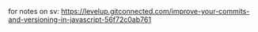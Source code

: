 for notes on sv:    https://levelup.gitconnected.com/improve-your-commits-and-versioning-in-javascript-56f72c0ab761